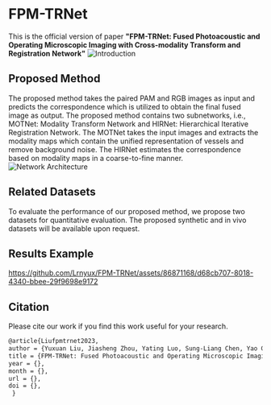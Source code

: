 # FPM-TRNet
This is the official version of paper **"FPM-TRNet: Fused Photoacoustic and Operating Microscopic Imaging with Cross-modality Transform and Registration Network"**
![Introduction](https://github.com/Lrnyux/FPM-TRNet/assets/86871168/64ee234b-3b4d-4fa2-b2c0-06f5ed08a77a)


## Proposed Method
The proposed method takes the paired PAM and RGB images as input and predicts the correspondence which is utilized to obtain the final fused image as output. The proposed method contains two subnetworks, i.e., MOTNet: Modality Transform Network and HIRNet: Hierarchical Iterative Registration Network. The MOTNet takes the input images and extracts the modality maps which contain the unified representation of vessels and remove background noise. The HIRNet estimates the correspondence based on modality maps in a coarse-to-fine manner.
![Network Architecture](https://github.com/Lrnyux/FPM-TRNet/assets/86871168/805437d4-202a-46e7-9e6a-62bbba2b4676)


## Related Datasets
To evaluate the performance of our proposed method, we propose two datasets for quantitative evaluation.
The proposed synthetic and in vivo datasets will be available upon request.

## Results Example

https://github.com/Lrnyux/FPM-TRNet/assets/86871168/d68cb707-8018-4340-bbee-29f9698e9172



## Citation
Please cite our work if you find this work useful for your research.
```latex
@article{Liufpmtrnet2023,
author = {Yuxuan Liu, Jiasheng Zhou, Yating Luo, Sung-Liang Chen, Yao Guo and Guang-Zhong Yang},
title = {FPM-TRNet: Fused Photoacoustic and Operating Microscopic Imaging with Cross-modality Transform and Registration Network},
year = {},
month = {},
url = {},
doi = {},
 } 
  
```
